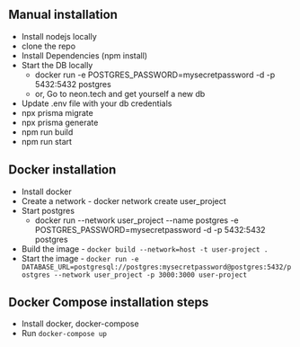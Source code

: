## Manual installation
 - Install nodejs locally 
 - clone the repo
 - Install Dependencies (npm install)
 - Start the DB locally 
    - docker run -e POSTGRES_PASSWORD=mysecretpassword -d -p 5432:5432 postgres
    - or, Go to neon.tech and get yourself a new db
 - Update .env file with your db credentials
 - npx prisma migrate 
 - npx prisma generate
 - npm run build
 - npm run start
 

 ## Docker installation
 - Install docker
 - Create a network - docker network create user_project
 - Start postgres
    -  docker run --network user_project --name postgres -e POSTGRES_PASSWORD=mysecretpassword -d -p 5432:5432 postgres
 - Build the image - `docker build --network=host -t user-project .`
 - Start the image - `docker run -e DATABASE_URL=postgresql://postgres:mysecretpassword@postgres:5432/postgres --network user_project -p 3000:3000 user-project`

 ## Docker Compose installation steps
 - Install docker, docker-compose
 - Run `docker-compose up`